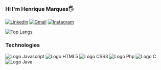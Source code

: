 ### Hi I'm Henrique Marques🖐️
[![Linkedin](https://img.shields.io/badge/LinkedIn-0077B5?style=for-the-badge&logo=linkedin&logoColor=white)](https://www.linkedin.com/in/henrique-marques-a09a71245/)
[![Gmail](https://img.shields.io/badge/Gmail-D14836?style=for-the-badge&logo=gmail&logoColor=white)](mailto:marquesx19@gmail.com)
[![Instagram](https://img.shields.io/badge/Instagram-E4405F?style=for-the-badge&logo=instagram&logoColor=white)](https://www.instagram.com/henriqmarxs/)

<div height="180em">
  
[![Top Langs](https://github-readme-stats.vercel.app/api/top-langs/?username=HenriqMarxs&layout=compact&theme=radical&count_private=true)](https://github.com/anuraghazra/github-readme-stats)

</div>



### Technologies




<div style="display: inline_block">
  <img aling="center" alt="Logo Javascript" src="https://img.shields.io/badge/JavaScript-F7DF1E?style=for-the-badge&logo=javascript&logoColor=black">
  <img aling="center" alt="Logo HTML5" src="https://img.shields.io/badge/HTML5-E34F26?style=for-the-badge&logo=html5&logoColor=white">
  <img aling="center" alt="Logo CSS3" src="https://img.shields.io/badge/CSS3-1572B6?style=for-the-badge&logo=css3&logoColor=white">
  <img aling ="center" alt="Logo Php" src="https://img.shields.io/badge/PHP-777BB4?style=for-the-badge&logo=php&logoColor=white">
  <img aling ="center" alt="Logo C" src="https://img.shields.io/badge/C-00599C?style=for-the-badge&logo=c&logoColor=white">
  <img aling ="center" alt="Logo Java" src="https://img.shields.io/badge/Java-ED8B00?style=for-the-badge&logo=openjdk&logoColor=white">
  
</div>
